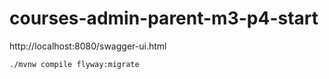 # courses-admin-parent-m3-p4-start

http://localhost:8080/swagger-ui.html


`./mvnw compile flyway:migrate`
